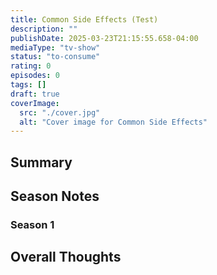 ```yaml
---
title: Common Side Effects (Test)
description: ""
publishDate: 2025-03-23T21:15:55.658-04:00
mediaType: "tv-show"
status: "to-consume"
rating: 0
episodes: 0
tags: []
draft: true
coverImage:
  src: "./cover.jpg"
  alt: "Cover image for Common Side Effects"
---
```


## Summary

## Season Notes

### Season 1

## Overall Thoughts

